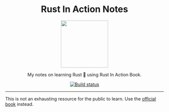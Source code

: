 <div align="center">
<h1>Rust In Action Notes</h1>
<img src='https://rustacean.net/assets/cuddlyferris.png' width=150px/>

My notes on learning Rust 🦀 using Rust In Action Book.

<a href="https://github.com/azzamsa/rust-in-action-notes/workflows/ci.yml">
    <img src="https://github.com/azzamsa/rust-in-action-notes/workflows/ci/badge.svg" alt="Build status" />
</a>

</div>

---


This is not an exhausting resource for the public to learn.
Use the [official book][official] instead.


[official]: https://www.rustinaction.com/
